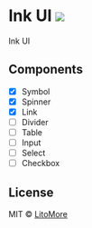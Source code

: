 # Ink UI [![](https://img.shields.io/travis/LitoMore/ink-ui/master.svg)](https://travis-ci.org/LitoMore/ink-ui)

Ink UI

## Components

- [x] Symbol
- [x] Spinner
- [x] Link
- [ ] Divider
- [ ] Table
- [ ] Input
- [ ] Select
- [ ] Checkbox

## License

MIT © [LitoMore](https://github.com/LitoMore)
